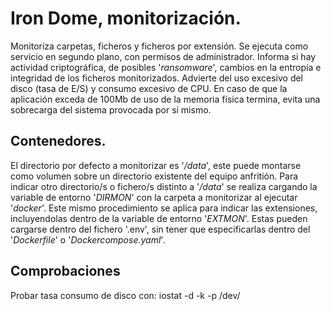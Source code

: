 # Iron Dome, monitorización.
Monitoriza carpetas, ficheros y ficheros por extensión. Se
ejecuta como servicio en segundo plano, con permisos de
administrador. Informa si hay actividad criptográfica, 
de posibles '_ransomware_', cambios en la entropía e
integridad de los ficheros monitorizados. Advierte del
uso excesivo del disco (tasa de E/S) y consumo excesivo de
CPU. En caso de que la aplicación exceda de 100Mb de uso
de la memoria física termina, evita una sobrecarga del
sistema provocada por sí mismo.
## Contenedores.
El directorio por defecto a monitorizar es '_/data_',
este puede montarse como volumen sobre un directorio
existente del equipo anfritión.
Para indicar otro directorio/s o fichero/s distinto 
a '_/data_' se realiza cargando la variable de
entorno '_DIRMON_' con la carpeta a monitorizar 
al ejecutar '_docker_'. Este mismo procedimiento 
se aplica para indicar las extensiones, 
incluyendolas dentro de la variable de entorno '_EXTMON_'.
Estas pueden cargarse dentro del fichero '.env', sin 
tener que especificarlas dentro del '_Dockerfile_' o
'_Dockercompose.yaml_'.
## Comprobaciones
Probar tasa consumo de disco con:
iostat -d -k -p /dev/<disco>